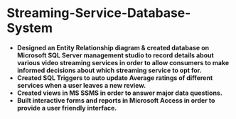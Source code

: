# Streaming-Service-Database-System

- **Designed an Entity Relationship diagram & created database on Microsoft SQL Server management studio to record details about various video streaming services in order to allow consumers to make informed decisions about which streaming service to opt for.**
- **Created SQL Triggers to auto update Average ratings of different services when a user leaves a new review.**
- **Created views in MS SSMS in order to answer major data questions.**
- **Built interactive forms and reports in Microsoft Access in order to provide a user friendly interface.**
